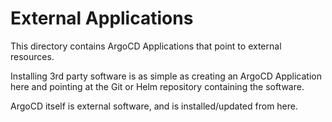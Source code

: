 # External Applications

This directory contains ArgoCD Applications that point to external resources.

Installing 3rd party software is as simple as creating an ArgoCD Application here
and pointing at the Git or Helm repository containing the software.

ArgoCD itself is external software, and is installed/updated from here.